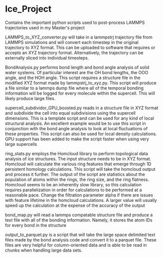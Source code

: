 # Ice_Project
Contains the important python scripts used to post-process LAMMPS trajectories used in my Master's project


LAMMPS_to_XYZ_converter.py will take in a lammpstrj trajectory file from LAMMPS simulations and will convert each timestep in the original trajectory to XYZ format. This can be uploaded to software that requires or accepts an XYZ trajectory format. Alternatively, the trajectory can be externally sliced into individual timesteps.


BondAnalysis.py performs bond length and bond angle analysis of solid water systems. Of particular interest are the OH bond lengths, the OOO angle, and the HOH angle. This script requires a structure file in the modified XYZ format made by lammpstrj_to_xyz.py. This script will produce a file similar to a lammps dump file where all of the temporal bonding information will be logged for every molecule within the supercell. This will likely produce large files.


supercell_subdividor_GPU_boosted.py reads in a structure file in XYZ format and subdivide the cell into equal subdivisions using the supercell dimensions. This is a template script and can be used for any kind of local structural analysis. An excellent example would be to use this script in conjunction with the bond angle analysis to look at local fluctuations of these properties. This script can also be used for local density calculations. GPU support has been added to make the script faster when using very large supercells


ring_stats.py employs the Homcloud library to perform topological data analysis of ice structures. The input structure needs to be in XYZ format. Homcloud will calculate the various ring features that emerge through 1D persistent homology calculations. This script will take the homcloud output and process it further. The output of the script are statistics about the population of atoms within the rings, the ring size, and the ring flatness. Homcloud seems to be an inherently slow library, so this calculation requires parallelization in order for calculations to be performed at a reasonable pace. Change the filtration parameter alpha if there are issues with feature lifetime in the homcloud calculations. A larger value will usually speed up the calculation at the expense of the accuracy of the output


bond_map.py will read a lammps compatable structure file and produce a text file with all of the bonding information. Namely, it stores the atom IDs for every bond in the structure


output_to_parquet.py is a script that will take the large space delimited text files made by the bond analysis code and convert it to a parquet file. These files are very helpful for column-oriented data and is able to be read in chunks when handling large data sets.
